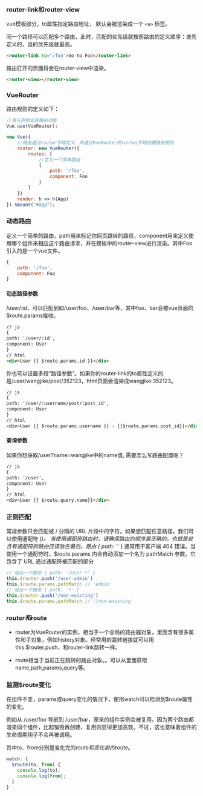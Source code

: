 ### router-link和router-view

vue模板部分，to属性指定路由地址，<router-link> 默认会被渲染成一个 `<a>` 标签。

同一个路径可以匹配多个路由，此时，匹配的优先级就按照路由的定义顺序：谁先定义的，谁的优先级就最高。

``` html
<router-link to="/foo">Go to Foo</router-link>
```

路由打开的页面将会在router-view中渲染。

``` html
<router-view></router-view>
```

### VueRouter

路由规则的定义如下：

``` js
//首先声明安装路由功能
Vue.use(VueRouter);

new Vue({
    //路由通过router字段定义，并通过VueRouter的routes字段创建路由规则
    router: new VueRouter({
        routes: [
            //定义一个简单路由
            {
                path: '/foo',
                component: Foo
            }
        ]
    })
    render: h => h(App)
}).$mount("#app");
```

### 动态路由

定义一个简单的路由，path用来标记你网页跳转的路径，component用来定义使用哪个组件来相应这个路由请求，并在模板中的router-view进行渲染。其中Foo引入的是一个vue文件。

``` js
{
    path: '/foo',
    component: Foo
}
```

#### 动态路径参数

/user/:id，可以匹配到如/user/foo、/user/bar等，其中foo、bar会被vue页面的$route.params接收。

``` html
// js
{
path: '/user/:id',
component: User
}
// html
<div>User {{ $route.params.id }}</div>
```

你也可以设置多段“路径参数”。如果你的router-link的to属性定义的是/user/wangjike/post/352123，html页面会渲染成wangjike:352123。

``` html
// js
{
path: '/user/:username/post/:post_id',
component: User
}
// html
<div>User {{ $route.params.username }} : {{$route.params.post_id}}</div>
```

#### 查询参数

如果你想获取/user?name=wangjike中的name值, 需要怎么写路由配置呢？

``` html
// js
{
path: '/user',
component: User
}
// html
<div>User {{ $route.query.name}}</div>
```

### 正则匹配
常规参数只会匹配被 / 分隔的 URL 片段中的字符。如果想匹配任意路径，我们可以使用通配符 (*)。
当使用通配符路由时，请确保路由的顺序是正确的，也就是说含有通配符的路由应该放在最后。路由 { path: '*' } 通常用于客户端 404 错误。当使用一个通配符时，$route.params 内会自动添加一个名为 pathMatch 参数。它包含了 URL 通过通配符被匹配的部分
``` js
// 给出一个路由 { path: '/user-*' }
this.$router.push('/user-admin')
this.$route.params.pathMatch // 'admin'
// 给出一个路由 { path: '*' }
this.$router.push('/non-existing')
this.$route.params.pathMatch // '/non-existing'
```

### $router和$route
- router为VueRouter的实例，相当于一个全局的路由器对象，里面含有很多属性和子对象，例如history对象。经常用的跳转链接就可以用this.$router.push，和router-link跳转一样。

- route相当于当前正在跳转的路由对象。。可以从里面获取name,path,params,query等。

### 监测$route变化
在组件不变，params或query变化的情况下，使用watch可以检测到$route属性的变化。

例如从 /user/foo 导航到 /user/bar，原来的组件实例会被复用。因为两个路由都渲染同个组件，比起销毁再创建，复用则显得更加高效。不过，这也意味着组件的生命周期钩子不会再被调用。

其中to、from分别是变化完的$route和变化前的$route。
``` js
watch: {
  $route(to, from) {
    console.log(to);
    console.log(from);
  }
}
```